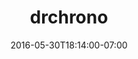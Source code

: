 ---
title: "drchrono"
description: "- web app design for an industry-leading EHR app\n- front-end web development using Django, jQuery and Bootstrap\n- iOS design\n- marketing design\n- trade show displays"
date: "2016-05-30T18:14:00-07:00"
featured: false
gallery: 
  - 
    url: "/assets/images/onpatient-2.jpg"
    caption: null
  - 
    url: "/assets/images/onpatient-app.jpg"
    caption: null
  - 
    url: "/assets/images/onpatient-imac-1.jpg"
    caption: null
  - 
    url: "/assets/images/onpatient-iphone-1.jpg"
    caption: null
tags: "development,app,print,medical,startup"
---